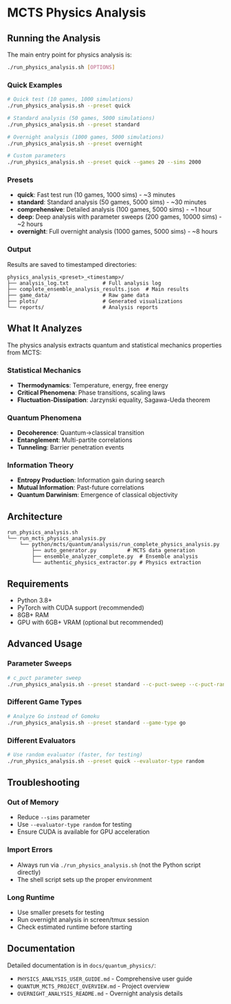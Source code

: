 # MCTS Physics Analysis

## Running the Analysis

The main entry point for physics analysis is:

```bash
./run_physics_analysis.sh [OPTIONS]
```

### Quick Examples

```bash
# Quick test (10 games, 1000 simulations)
./run_physics_analysis.sh --preset quick

# Standard analysis (50 games, 5000 simulations)
./run_physics_analysis.sh --preset standard

# Overnight analysis (1000 games, 5000 simulations)
./run_physics_analysis.sh --preset overnight

# Custom parameters
./run_physics_analysis.sh --preset quick --games 20 --sims 2000
```

### Presets

- **quick**: Fast test run (10 games, 1000 sims) - ~3 minutes
- **standard**: Standard analysis (50 games, 5000 sims) - ~30 minutes  
- **comprehensive**: Detailed analysis (100 games, 5000 sims) - ~1 hour
- **deep**: Deep analysis with parameter sweeps (200 games, 10000 sims) - ~2 hours
- **overnight**: Full overnight analysis (1000 games, 5000 sims) - ~8 hours

### Output

Results are saved to timestamped directories:
```
physics_analysis_<preset>_<timestamp>/
├── analysis_log.txt           # Full analysis log
├── complete_ensemble_analysis_results.json  # Main results
├── game_data/                 # Raw game data
├── plots/                     # Generated visualizations
└── reports/                   # Analysis reports
```

## What It Analyzes

The physics analysis extracts quantum and statistical mechanics properties from MCTS:

### Statistical Mechanics
- **Thermodynamics**: Temperature, energy, free energy
- **Critical Phenomena**: Phase transitions, scaling laws
- **Fluctuation-Dissipation**: Jarzynski equality, Sagawa-Ueda theorem

### Quantum Phenomena  
- **Decoherence**: Quantum→classical transition
- **Entanglement**: Multi-partite correlations
- **Tunneling**: Barrier penetration events

### Information Theory
- **Entropy Production**: Information gain during search
- **Mutual Information**: Past-future correlations
- **Quantum Darwinism**: Emergence of classical objectivity

## Architecture

```
run_physics_analysis.sh
└── run_mcts_physics_analysis.py
    └── python/mcts/quantum/analysis/run_complete_physics_analysis.py
        ├── auto_generator.py          # MCTS data generation
        ├── ensemble_analyzer_complete.py  # Ensemble analysis
        └── authentic_physics_extractor.py # Physics extraction
```

## Requirements

- Python 3.8+
- PyTorch with CUDA support (recommended)
- 8GB+ RAM
- GPU with 6GB+ VRAM (optional but recommended)

## Advanced Usage

### Parameter Sweeps

```bash
# c_puct parameter sweep
./run_physics_analysis.sh --preset standard --c-puct-sweep --c-puct-range 0.5 3.0 --c-puct-steps 10
```

### Different Game Types

```bash
# Analyze Go instead of Gomoku
./run_physics_analysis.sh --preset standard --game-type go
```

### Different Evaluators

```bash
# Use random evaluator (faster, for testing)
./run_physics_analysis.sh --preset quick --evaluator-type random
```

## Troubleshooting

### Out of Memory
- Reduce `--sims` parameter
- Use `--evaluator-type random` for testing
- Ensure CUDA is available for GPU acceleration

### Import Errors
- Always run via `./run_physics_analysis.sh` (not the Python script directly)
- The shell script sets up the proper environment

### Long Runtime
- Use smaller presets for testing
- Run overnight analysis in screen/tmux session
- Check estimated runtime before starting

## Documentation

Detailed documentation is in `docs/quantum_physics/`:
- `PHYSICS_ANALYSIS_USER_GUIDE.md` - Comprehensive user guide
- `QUANTUM_MCTS_PROJECT_OVERVIEW.md` - Project overview
- `OVERNIGHT_ANALYSIS_README.md` - Overnight analysis details